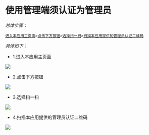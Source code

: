 # 使用管理端须认证为管理员

*总体步骤：*

[`进入本应用主页面`](#1)` > `[`点击下方按钮`](#2)` > `[`选择扫一扫`](#3)` > `[`扫描本应用提供的管理员认证二维码`](#4)

*具体如下：*

- <span id = "1">1.进入本应用主页面</span>

![](https://tva1.sinaimg.cn/large/006y8mN6ly1g6t7d559haj30hs0umwf0.jpg)

- <span id = "2">2.点击下方按钮</span>

![](https://tva1.sinaimg.cn/large/006y8mN6ly1g6t7d559haj30hs0umwf0.jpg)

- <span id = "3">3.选择扫一扫</span>

![](https://tva1.sinaimg.cn/large/006y8mN6ly1g6t7u8kbanj30hs0ukmy0.jpg)

- <span id = "4">4.扫描本应用提供的管理员认证二维码</span>

![](https://tva1.sinaimg.cn/large/006y8mN6ly1g6t81zs7toj30hq0okaf6.jpg)
